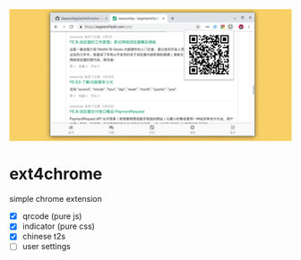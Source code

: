 <img src="https://github.com/Seasonley/ext4chrome/blob/master/example.png">

# ext4chrome

simple chrome extension


 - [x] qrcode (pure js)
 - [x] indicator (pure css)
 - [x] chinese t2s
 - [ ] user settings